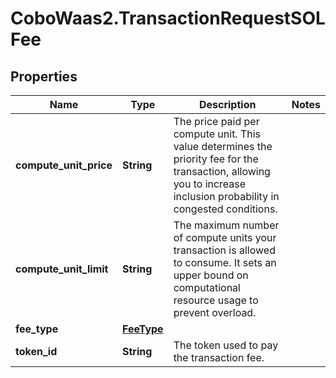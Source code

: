 # CoboWaas2.TransactionRequestSOLFee

## Properties

Name | Type | Description | Notes
------------ | ------------- | ------------- | -------------
**compute_unit_price** | **String** | The price paid per compute unit. This value determines the priority fee for the transaction, allowing you to increase inclusion probability in congested conditions. | 
**compute_unit_limit** | **String** | The maximum number of compute units your transaction is allowed to consume. It sets an upper bound on computational resource usage to prevent overload. | 
**fee_type** | [**FeeType**](FeeType.md) |  | 
**token_id** | **String** | The token used to pay the transaction fee. | 


